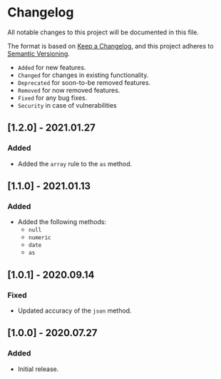 # Changelog

All notable changes to this project will be documented in this file.

The format is based on [Keep a Changelog](https://keepachangelog.com/en/1.0.0/),
and this project adheres to [Semantic Versioning](https://semver.org/spec/v2.0.0.html).

- `Added` for new features.
- `Changed` for changes in existing functionality.
- `Deprecated` for soon-to-be removed features.
- `Removed` for now removed features.
- `Fixed` for any bug fixes.
- `Security` in case of vulnerabilities

## [1.2.0] - 2021.01.27

### Added

- Added the `array` rule to the `as` method.

## [1.1.0] - 2021.01.13

### Added

- Added the following methods:
    - `null`
    - `numeric`
    - `date`
    - `as`

## [1.0.1] - 2020.09.14

### Fixed

- Updated accuracy of the `json` method.

## [1.0.0] - 2020.07.27

### Added

- Initial release.